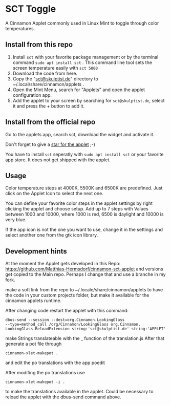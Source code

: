 # SCT Toggle 

A Cinnamon Applet commonly used in Linux Mint to toggle through color temperatures.

## Install from this repo
1. Install `sct` with your favorite package management or by the terminal command `sudo apt install sct` . This command line tool 
sets the screen temperature easily with `sct 5000`
1. Download the code from here.
1. Copy the "sct@skulptist.de" directory to ~/.local/share/cinnamon/applets .
1. Open the Mint Menu, search for "Applets" and open the applet configuration app.
1. Add the applet to your screen by searching for `sct@skulptist.de`, select it and press the + button to add it.

## Install from the official repo
Go to the applets app, search sct, download the widget and activate it.

Don't forget to give a [star for the applet](https://cinnamon-spices.linuxmint.com/applets/view/389) ;-)

You have to install `sct` seperatly with `sudo apt install sct` or your favorite app store. It does not get shipped with the applet.

## Usage
Color temperature steps at 4000K, 5500K and 6500K are predefined. Just click on the Applet Icon to 
select the next one. 

You can define your favorite color steps in the applet settings by right clicking the applet and
choose setup. Add up to 7 steps with Values between 1000 and 10000, where 1000 is red, 6500 is daylight
and 10000 is very blue.

If the app icon is not the one you want to use, change it in the settings and select another one from the
gtk icon library.

## Development hints

At the moment the Applet gets developed in this Repo: https://github.com/Matthias-Hermsdorf/cinnamon-sct-applet and versions get copied to the Main repo. Perhaps I change that and use a branche in my fork. 

make a soft link from the repo to ~/.locale/share/cinnamon/applets to have the code in your custom projects folder, but make it available for the cinnamon applets runtime.

After changing code restart the applet with this command:
```
dbus-send --session --dest=org.Cinnamon.LookingGlass 
--type=method_call /org/Cinnamon/LookingGlass org.Cinnamon.
LookingGlass.ReloadExtension string:'sct@skulptist.de' string:'APPLET'
```

make Strings translateable with the _ function of the translation.js
After that generate a pot file through
```
cinnamon-xlet-makepot .
```
and edit the po translations with the app poedit

After modifing the po translations use
```
cinnamon-xlet-makepot -i .
```
to make the translations available in the applet. Could be necessary to reload the applet with the dbus-send command above.


